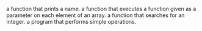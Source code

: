 a function that prints a name.
a function that executes a function given as a parameter on each element of an array.
 a function that searches for an integer.
a program that performs simple operations.
